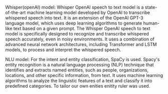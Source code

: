 Whisper(openAI) model:
Whisper OpenAI speech to text model is a state-of-the-art machine learning model developed by OpenAI to transcribe whispered speech into text. It is an extension of the OpenAI GPT-3 language model, which uses deep learning algorithms to generate human-like text based on a given prompt.
The Whisper OpenAI speech to text model is specifically designed to recognize and transcribe whispered speech accurately, even in noisy environments. It uses a combination of advanced neural network architectures, including Transformer and LSTM models, to process and interpret the whispered speech.

NLU model:
For the intent and entity classification, SpaCy is used. Spacy's entity recognition is a natural language processing (NLP) technique that identifies and extracts named entities, such as people, organizations, locations, and other specific information, from text. It uses machine learning algorithms to analyze the linguistic features of a text and classify it into predefined categories. To tailor our own enities enitity ruler was used.
